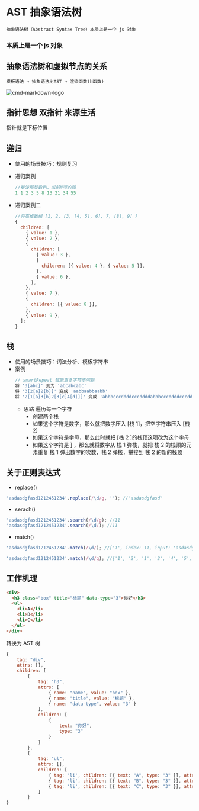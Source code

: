 # AST 抽象语法树

    抽象语法树（Abstract Syntax Tree）本质上是一个 js 对象

### 本质上是一个 js 对象

## 抽象语法树和虚拟节点的关系

    模板语法 → 抽象语法树AST → 渲染函数(h函数)

![cmd-markdown-logo](/img/AST.png)

## 指针思想 双指针 来源生活

指针就是下标位置

## 递归

- 使用的场景技巧：规则复习
- 递归案例
  ```js
  //斐波那契数列，求前N项的和
  1 1 2 3 5 8 13 21 34 55
  ```
- 递归案例二

  ```js
  //将高维数组 [1, 2, [3, [4, 5], 6], 7, [8], 9] ）
  {
    children: [
      { value: 1 },
      { value: 2 },
      {
        children: [
          { value: 3 },
          {
            children: [{ value: 4 }, { value: 5 }],
          },
          { value: 6 },
        ],
      },
      { value: 7 },
      {
        children: [{ value: 8 }],
      },
      { value: 9 },
    ];
  }
  ```

## 栈

- 使用的场景技巧：词法分析、模板字符串
- 案例
  ```js
  // smartRepeat 智能重复字符串问题
  将 '3[abc]' 变为 'abcabcabc'
  将 '3[2[a]2[b]]' 变成 'aabbaabbaabb'
  将 '2[1[a]3[b]2[3[c]4[d]]]' 变成 'abbbcccddddcccddddabbbcccddddcccdddd'
  ```
  - 思路 遍历每一个字符
    - 创建两个栈
    - 如果这个字符是数字，那么就把数字压入 [栈 1]，把空字符串压入 [栈 2]
    - 如果这个字符是字母，那么此时就把 [栈 2 ]的栈顶这项改为这个字母
    - 如果这个字符是 ] ，那么就将数字从 栈 1 弹栈，就把 栈 2 的栈顶的元素重复 栈 1 弹出数字的次数，栈 2 弹栈，拼接到 栈 2 的新的栈顶

## 关于正则表达式

- replace()

```js
'asdasdgfasd1212451234'.replace(/\d/g, ''); //"asdasdgfasd"
```

- serach()

```js
'asdasdgfasd1212451234'.search(/\d/g); //11
'asdasdgfasd1212451234'.search(/\d/); //11
```

- match()

```js
'asdasdgfasd1212451234'.match(/\d/); //['1', index: 11, input: 'asdasdgfasd1212451234', groups: undefined]

'asdasdgfasd1212451234'.match(/\d/g); //['1', '2', '1', '2', '4', '5', '1', '2', '3', '4']
```

## 工作机理

```html
<div>
  <h3 class="box" title="标题" data-type="3">你好</h3>
  <ul>
    <li>A</li>
    <li>B</li>
    <li>C</li>
  </ul>
</div>
```

转换为 AST 树

```js
{
    tag: "div",
    attrs: [],
    children: [
        {
            tag: "h3",
            attrs: [
                { name: "name", value: "box" },
                { name: "title", value: "标题" },
                { name: "data-type", value: "3" }
            ],
            children: [
                {
                    text: "你好",
                    type: "3"
                }
            ]
        },
        {
            tag: "ul",
            attrs: [],
            children: [
                { tag: 'li', children: [{ text: "A", type: "3" }], attrs: [] },
                { tag: 'li', children: [{ text: "B", type: "3" }], attrs: [] },
                { tag: 'li', children: [{ text: "C", type: "3" }], attrs: [] }
            ]
        }
}

```
